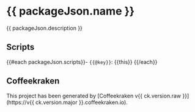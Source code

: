 # {{ packageJson.name }}

{{ packageJson.description }}

## Scripts

{{#each packageJson.scripts}}- `{{@key}}`: {{this}}
{{/each}}

## Coffeekraken

This project has been generated by [Coffeekraken v{{ ck.version.raw }}](https://v{{ ck.version.major }}.coffeekraken.io).
